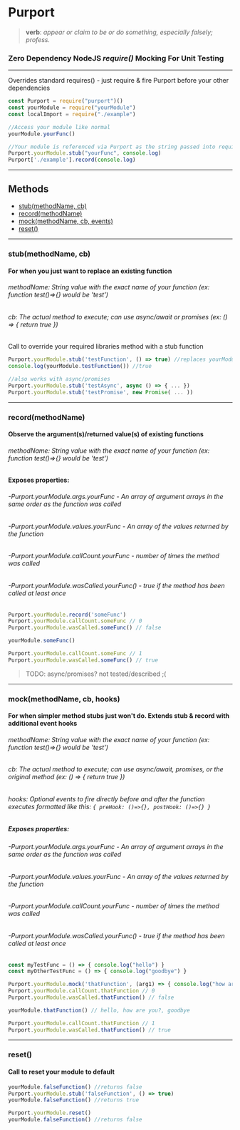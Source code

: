 # Purport
> **__verb__**: *appear or claim to be or do something, especially falsely; profess.*
### Zero Dependency NodeJS *require()* Mocking For Unit Testing

***

Overrides standard requires() - just require & fire Purport before your other dependencies
```javascript
const Purport = require("purport")()
const yourModule = require("yourModule")
const localImport = require("./example")

//Access your module like normal
yourModule.yourFunc()

//Your module is referenced via Purport as the string passed into require()
Purport.yourModule.stub("yourFunc", console.log)
Purport['./example'].record(console.log)
```
***

## Methods

- [stub(methodName, cb)](#stubmethodname-cb)
- [record(methodName)](#recordmethodname)
- [mock(methodName, cb, events)](#mockmethodname-cb-hooks)
- [reset()](#reset)

***

### stub(methodName, cb)
#### For when you just want to replace an existing function
###### methodName: String value with the exact name of your function *(ex: function test()=>{} would be 'test')*
###### cb: The actual method to execute; can use async/await or promises *(ex: () => { return true })*

Call to override your required libraries method with a stub function
```javascript
Purport.yourModule.stub('testFunction', () => true) //replaces yourModule.testFunction
console.log(yourModule.testFunction()) //true

//also works with async/promises
Purport.yourModule.stub('testAsync', async () => { ... })
Purport.yourModule.stub('testPromise', new Promise( ... ))
```
***

### record(methodName)
#### Observe the argument(s)/returned value(s) of existing functions
###### methodName: String value with the exact name of your function *(ex: function test()=>{} would be 'test')*
#### Exposes properties:
###### -Purport.yourModule.args.yourFunc - *An array of argument arrays in the same order as the function was called*
###### -Purport.yourModule.values.yourFunc - *An array of the values returned by the function*
###### -Purport.yourModule.callCount.yourFunc - *number of times the method was called*
###### -Purport.yourModule.wasCalled.yourFunc() - *true if the method has been called at least once*
```javascript
Purport.yourModule.record('someFunc')
Purport.yourModule.callCount.someFunc // 0
Purport.yourModule.wasCalled.someFunc() // false

yourModule.someFunc()

Purport.yourModule.callCount.someFunc // 1
Purport.yourModule.wasCalled.someFunc() // true
```

> TODO: async/promises? not tested/described ;(
***

### mock(methodName, cb, hooks)
#### For when simpler method stubs just won't do. Extends stub & record with additional event hooks
###### methodName: String value with the exact name of your function *(ex: function test()=>{} would be 'test')*
###### cb: The actual method to execute; can use async/await, promises, or the original method *(ex: () => { return true })*
###### hooks: Optional events to fire directly before and after the function executes formatted like this: `{ preHook: ()=>{}, postHook: ()=>{} }`
#####
##### Exposes properties:
###### -Purport.yourModule.args.yourFunc - *An array of argument arrays in the same order as the function was called*
###### -Purport.yourModule.values.yourFunc - *An array of the values returned by the function*
###### -Purport.yourModule.callCount.yourFunc - number of times the method was called
###### -Purport.yourModule.wasCalled.yourFunc() - true if the method has been called at least once
```javascript
const myTestFunc = () => { console.log("hello") }
const myOtherTestFunc = () => { console.log("goodbye") }

Purport.yourModule.mock('thatFunction', (arg1) => { console.log("how are you?") }, { preHook: myTestFunc, postHook: myOtherTestFunc })
Purport.yourModule.callCount.thatFunction // 0
Purport.yourModule.wasCalled.thatFunction() // false

yourModule.thatFunction() // hello, how are you?, goodbye

Purport.yourModule.callCount.thatFunction // 1
Purport.yourModule.wasCalled.thatFunction() // true
```

***

### reset()
#### Call to reset your module to default
```javascript
yourModule.falseFunction() //returns false
Purport.yourModule.stub('falseFunction', () => true)
yourModule.falseFunction() //returns true

Purport.yourModule.reset()
yourModule.falseFunction() //returns false
```
